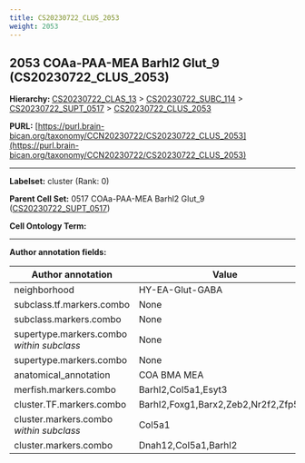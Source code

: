 ```yaml
---
title: CS20230722_CLUS_2053
weight: 2053
---
```

## 2053 COAa-PAA-MEA Barhl2 Glut_9 (CS20230722_CLUS_2053)
<b>Hierarchy: </b>
[CS20230722_CLAS_13](../CS20230722_CLAS_13) >
[CS20230722_SUBC_114](../CS20230722_SUBC_114) >
[CS20230722_SUPT_0517](../CS20230722_SUPT_0517) >
[CS20230722_CLUS_2053](../CS20230722_CLUS_2053)

**PURL:** [https://purl.brain-bican.org/taxonomy/CCN20230722/CS20230722_CLUS_2053](https://purl.brain-bican.org/taxonomy/CCN20230722/CS20230722_CLUS_2053)

---


**Labelset:** cluster (Rank: 0)

**Parent Cell Set:** 0517 COAa-PAA-MEA Barhl2 Glut_9 ([CS20230722_SUPT_0517](../CS20230722_SUPT_0517))



**Cell Ontology Term:** 

[MARKER GENES.]: #


---

[TRANSFERRED ANNOTATIONS.]: #


[AUTHOR ANNOTATION FIELDS.]: #


**Author annotation fields:**

| Author annotation | Value |
|-------------------|-------|
|neighborhood|HY-EA-Glut-GABA|
|subclass.tf.markers.combo|None|
|subclass.markers.combo|None|
|supertype.markers.combo _within subclass_|None|
|supertype.markers.combo|None|
|anatomical_annotation|COA BMA MEA|
|merfish.markers.combo|Barhl2,Col5a1,Esyt3|
|cluster.TF.markers.combo|Barhl2,Foxg1,Barx2,Zeb2,Nr2f2,Zfp521|
|cluster.markers.combo _within subclass_|Col5a1|
|cluster.markers.combo|Dnah12,Col5a1,Barhl2|
